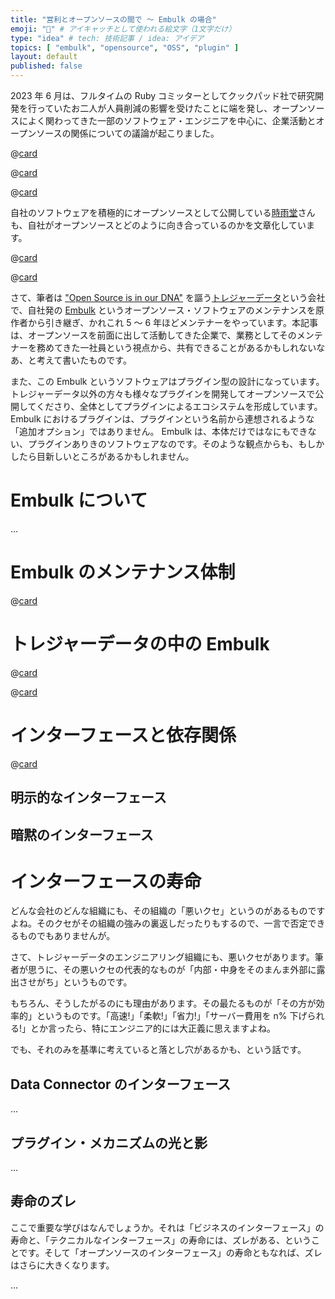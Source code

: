 ```yaml
---
title: "営利とオープンソースの間で 〜 Embulk の場合"
emoji: "🧬️" # アイキャッチとして使われる絵文字（1文字だけ）
type: "idea" # tech: 技術記事 / idea: アイデア
topics: [ "embulk", "opensource", "OSS", "plugin" ]
layout: default
published: false
---
```


2023 年 6 月は、フルタイムの Ruby コミッターとしてクックパッド社で研究開発を行っていたお二人が人員削減の影響を受けたことに端を発し、オープンソースによく関わってきた一部のソフトウェア・エンジニアを中心に、企業活動とオープンソースの関係についての議論が起こりました。

@[card](https://note.com/cookpad/n/nc1b63628422c)

@[card](https://note.com/ruiu/n/ndfcda9adb748)

@[card](https://knqyf263.hatenablog.com/entry/2023/06/07/175830)

自社のソフトウェアを積極的にオープンソースとして公開している[時雨堂](https://shiguredo.jp/)さんも、自社がオープンソースとどのように向き合っているのかを文章化しています。

@[card](https://voluntas.medium.com/%E4%BC%81%E6%A5%AD-oss-%E3%82%92%E7%B6%99%E7%B6%9A%E9%96%8B%E7%99%BA%E3%81%99%E3%82%8B%E3%81%9F%E3%82%81%E3%81%AB%E3%82%84%E3%81%A3%E3%81%A6%E3%81%84%E3%82%8B%E3%81%93%E3%81%A8-c783be34ccde)

@[card](https://voluntas.medium.com/%E6%99%82%E9%9B%A8%E5%A0%82%E3%81%AF%E4%BD%95%E3%82%92%E3%81%97%E3%81%A6%E3%81%84%E3%82%8B%E4%BC%9A%E7%A4%BE%E3%81%AA%E3%81%AE%E3%81%8B-a32fbd5a746a)

さて、筆者は ["Open Source is in our DNA"](https://www.treasuredata.com/opensource/) を謳う[トレジャーデータ](https://www.treasuredata.com/)という会社で、自社発の [Embulk](https://www.embulk.org/) というオープンソース・ソフトウェアのメンテナンスを原作者から引き継ぎ、かれこれ 5 〜 6 年ほどメンテナーをやっています。本記事は、オープンソースを前面に出して活動してきた企業で、業務としてそのメンテナーを務めてきた一社員という視点から、共有できることがあるかもしれないなあ、と考えて書いたものです。

また、この Embulk というソフトウェアはプラグイン型の設計になっています。トレジャーデータ以外の方々も様々なプラグインを開発してオープンソースで公開してくださり、全体としてプラグインによるエコシステムを形成しています。 Embulk におけるプラグインは、プラグインという名前から連想されるような「追加オプション」ではありません。 Embulk は、本体だけではなにもできない、プラグインありきのソフトウェアなのです。そのような観点からも、もしかしたら目新しいところがあるかもしれません。


Embulk について
================

...


Embulk のメンテナンス体制
==========================

@[card](https://zenn.dev/dmikurube/articles/embulk-maintenance-gets-open)


トレジャーデータの中の Embulk
==============================

@[card](https://techplay.jp/event/879660)

@[card](https://api-docs.treasuredata.com/blog/embulk-in-td/)


インターフェースと依存関係
===========================

@[card](https://docs.google.com/presentation/d/e/2PACX-1vQf7dSmMDTBqQQgF-NcMqCssWv34BIVacK6_4xrMAIJnbqNXt65goIW0PhzfXIUSJf_SKgEmS5Ujqvo/pub?start=false&loop=false&slide=id.p)

明示的なインターフェース
-------------------------

暗黙のインターフェース
-----------------------


インターフェースの寿命
=======================

どんな会社のどんな組織にも、その組織の「悪いクセ」というのがあるものですよね。そのクセがその組織の強みの裏返しだったりもするので、一言で否定できるものでもありませんが。

さて、トレジャーデータのエンジニアリング組織にも、悪いクセがあります。筆者が思うに、その悪いクセの代表的なものが「内部・中身をそのまんま外部に露出させがち」というものです。

もちろん、そうしたがるのにも理由があります。その最たるものが「その方が効率的」というものです。「高速!」「柔軟!」「省力!」「サーバー費用を n% 下げられる!」とか言ったら、特にエンジニア的には大正義に思えますよね。

でも、それのみを基準に考えていると落とし穴があるかも、という話です。

Data Connector のインターフェース
----------------------------------

...


プラグイン・メカニズムの光と影
-------------------------------

...


寿命のズレ
-----------

ここで重要な学びはなんでしょうか。それは「ビジネスのインターフェース」の寿命と、「テクニカルなインターフェース」の寿命には、ズレがある、ということです。そして「オープンソースのインターフェース」の寿命ともなれば、ズレはさらに大きくなります。

...
